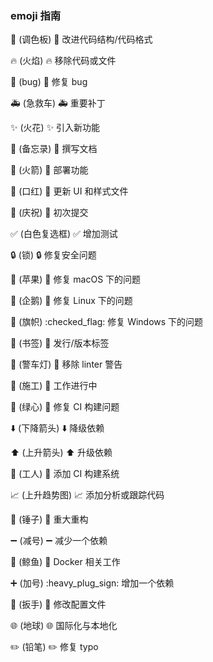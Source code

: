 ### emoji 指南

:art: (调色板) :art: 改进代码结构/代码格式

:fire: (火焰) :fire: 移除代码或文件

:bug: (bug) :bug: 修复 bug

:ambulance: (急救车) :ambulance: 重要补丁

:sparkles: (火花) :sparkles: 引入新功能

:memo: (备忘录) :memo: 撰写文档

:rocket: (火箭) :rocket: 部署功能

:lipstick: (口红) :lipstick: 更新 UI 和样式文件

:tada: (庆祝) :tada: 初次提交

:white_check_mark: (白色复选框) :white_check_mark: 增加测试

:lock: (锁) :lock: 修复安全问题

:apple: (苹果) :apple: 修复 macOS 下的问题

:penguin: (企鹅) :penguin: 修复 Linux 下的问题

:checkered_flag: (旗帜) :checked_flag: 修复 Windows 下的问题

:bookmark: (书签) :bookmark: 发行/版本标签

:rotating_light: (警车灯) :rotating_light: 移除 linter 警告

:construction: (施工) :construction: 工作进行中

:green_heart: (绿心) :green_heart: 修复 CI 构建问题

:arrow_down: (下降箭头) :arrow_down: 降级依赖

:arrow_up: (上升箭头) :arrow_up: 升级依赖

:construction_worker: (工人) :construction_worker: 添加 CI 构建系统

:chart_with_upwards_trend: (上升趋势图) :chart_with_upwards_trend: 添加分析或跟踪代码

:hammer: (锤子) :hammer: 重大重构

:heavy_minus_sign: (减号) :heavy_minus_sign: 减少一个依赖

:whale: (鲸鱼) :whale: Docker 相关工作

:heavy_plus_sign: (加号) :heavy_plug_sign: 增加一个依赖

:wrench: (扳手) :wrench: 修改配置文件

:globe_with_meridians: (地球) :globe_with_meridians: 国际化与本地化

:pencil2: (铅笔) :pencil2: 修复 typo